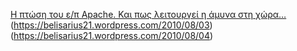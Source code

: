 [Η πτώση του ε/π Apache. Και πως λειτουργεί η άμυνα στη χώρα…](https://belisarius21.wordpress.com/2010/08/02)    
(https://belisarius21.wordpress.com/2010/08/03)    
(https://belisarius21.wordpress.com/2010/08/04)    
[](https://belisarius21.wordpress.com/2010/08/05)    
[](https://belisarius21.wordpress.com/2010/08/18)    
[](https://belisarius21.wordpress.com/2010/08/19)    
[](https://belisarius21.wordpress.com/2010/09/02)    
[](https://belisarius21.wordpress.com/2010/09/06)    
[](https://belisarius21.wordpress.com/2010/09/07)    
[](https://belisarius21.wordpress.com/2010/09/18)    
[](https://belisarius21.wordpress.com/2011/05/01)    
[](https://belisarius21.wordpress.com/2011/05/05)    
[](https://belisarius21.wordpress.com/2011/05/09)    
[](https://belisarius21.wordpress.com/2011/05/14)    
[](https://belisarius21.wordpress.com/2011/05/15)    
[](https://belisarius21.wordpress.com/2011/05/20)    
[](https://belisarius21.wordpress.com/2011/05/23)    
[](https://belisarius21.wordpress.com/2011/05/29)    
[](https://belisarius21.wordpress.com/2011/06/24)    
[](https://belisarius21.wordpress.com/2011/06/27)    
[](https://belisarius21.wordpress.com/2011/08/03)    
[](https://belisarius21.wordpress.com/2011/09/02)    
[](https://belisarius21.wordpress.com/2011/10/19)    
[](https://belisarius21.wordpress.com/2011/11/01)    
[](https://belisarius21.wordpress.com/2011/11/03)    
[](https://belisarius21.wordpress.com/2011/11/05)    
[](https://belisarius21.wordpress.com/2011/11/11)    
[](https://belisarius21.wordpress.com/2011/11/15)    
[](https://belisarius21.wordpress.com/2011/11/21)    
[](https://belisarius21.wordpress.com/2011/12/01)    
[](https://belisarius21.wordpress.com/2012/01/05)    
[](https://belisarius21.wordpress.com/2012/01/06)    
[](https://belisarius21.wordpress.com/2012/01/12)    
[](https://belisarius21.wordpress.com/2012/01/16)    
[](https://belisarius21.wordpress.com/2012/01/18)    
[](https://belisarius21.wordpress.com/2012/01/20)    
[](https://belisarius21.wordpress.com/2012/01/26)    
[](https://belisarius21.wordpress.com/2012/01/28)    
[](https://belisarius21.wordpress.com/2012/01/31)    
[](https://belisarius21.wordpress.com/2012/02/01)    
[](https://belisarius21.wordpress.com/2012/02/04)    
[](https://belisarius21.wordpress.com/2012/02/08)    
[](https://belisarius21.wordpress.com/2012/05/25)    
[](https://belisarius21.wordpress.com/2012/05/27)    
[](https://belisarius21.wordpress.com/2012/05/28)    
[](https://belisarius21.wordpress.com/2012/06/21)    
[](https://belisarius21.wordpress.com/2012/07/07)    
[](https://belisarius21.wordpress.com/2012/07/12)    
[](https://belisarius21.wordpress.com/2012/08/13)    
[](https://belisarius21.wordpress.com/2012/08/26)    
[](https://belisarius21.wordpress.com/2012/08/27)    
[](https://belisarius21.wordpress.com/2012/09/02)    
[](https://belisarius21.wordpress.com/2012/09/16)    
[](https://belisarius21.wordpress.com/2012/09/19)    
[](https://belisarius21.wordpress.com/2012/10/28)    
[](https://belisarius21.wordpress.com/2012/10/30)    
[](https://belisarius21.wordpress.com/2012/11/03)    
[](https://belisarius21.wordpress.com/2012/11/08)    
[](https://belisarius21.wordpress.com/2012/11/22)    
[](https://belisarius21.wordpress.com/2012/12/14)    
[](https://belisarius21.wordpress.com/2012/12/19)    
[](https://belisarius21.wordpress.com/2012/12/21)    
[](https://belisarius21.wordpress.com/2012/12/23)    
[](https://belisarius21.wordpress.com/2012/12/27)    
[](https://belisarius21.wordpress.com/2012/12/29)    
[](https://belisarius21.wordpress.com/2013/01/01)    
[](https://belisarius21.wordpress.com/2013/01/06)    
[](https://belisarius21.wordpress.com/2013/01/16)    
[](https://belisarius21.wordpress.com/2013/01/28)    
[](https://belisarius21.wordpress.com/2013/01/31)    
[](https://belisarius21.wordpress.com/2013/02/08)    
[](https://belisarius21.wordpress.com/2013/02/09)    
[](https://belisarius21.wordpress.com/2013/02/19)    
[](https://belisarius21.wordpress.com/2013/02/23)    
[](https://belisarius21.wordpress.com/2013/03/02)    
[](https://belisarius21.wordpress.com/2013/03/12)    
[](https://belisarius21.wordpress.com/2013/03/17)    
[](https://belisarius21.wordpress.com/2013/03/24)    
[](https://belisarius21.wordpress.com/2013/03/25)    
[](https://belisarius21.wordpress.com/2013/04/08)    
[](https://belisarius21.wordpress.com/2013/05/02)    
[](https://belisarius21.wordpress.com/2013/05/08)    
[](https://belisarius21.wordpress.com/2013/05/17)    
[](https://belisarius21.wordpress.com/2013/05/19)    
[](https://belisarius21.wordpress.com/2013/05/27)    
[](https://belisarius21.wordpress.com/2013/06/03)    
[](https://belisarius21.wordpress.com/2013/06/12)    
[](https://belisarius21.wordpress.com/2013/06/14)    
[](https://belisarius21.wordpress.com/2013/06/22)    
[](https://belisarius21.wordpress.com/2013/06/24)    
[](https://belisarius21.wordpress.com/2013/07/17)    
[](https://belisarius21.wordpress.com/2013/08/08)    
[](https://belisarius21.wordpress.com/2013/08/13)    
[](https://belisarius21.wordpress.com/2013/08/31)    
[](https://belisarius21.wordpress.com/2013/09/10)    
[](https://belisarius21.wordpress.com/2013/09/19)    
[](https://belisarius21.wordpress.com/2013/09/24)    
[](https://belisarius21.wordpress.com/2013/09/26)    
[](https://belisarius21.wordpress.com/2013/10/14)    
[](https://belisarius21.wordpress.com/2013/10/19)    
[](https://belisarius21.wordpress.com/2013/10/23)    
[](https://belisarius21.wordpress.com/2013/10/25)    
[](https://belisarius21.wordpress.com/2013/10/28)    
[](https://belisarius21.wordpress.com/2013/10/30)    
[](https://belisarius21.wordpress.com/2013/11/15)    
[](https://belisarius21.wordpress.com/2013/11/19)    
[](https://belisarius21.wordpress.com/2013/11/22)    
[](https://belisarius21.wordpress.com/2013/11/30)    
[](https://belisarius21.wordpress.com/2013/12/07)    
[](https://belisarius21.wordpress.com/2013/12/16)    
[](https://belisarius21.wordpress.com/2014/01/01)    
[](https://belisarius21.wordpress.com/2014/01/01)    
[](https://belisarius21.wordpress.com/2014/01/05)    
[](https://belisarius21.wordpress.com/2014/01/08)    
[](https://belisarius21.wordpress.com/2014/01/11)    
[](https://belisarius21.wordpress.com/2014/01/18)    
[](https://belisarius21.wordpress.com/2014/01/29)    
[](https://belisarius21.wordpress.com/2014/02/05)    
[](https://belisarius21.wordpress.com/2014/02/13)    
[](https://belisarius21.wordpress.com/2014/02/17)    
[](https://belisarius21.wordpress.com/2014/03/12)    
[](https://belisarius21.wordpress.com/2014/03/28)    
[](https://belisarius21.wordpress.com/2014/04/10)    
[](https://belisarius21.wordpress.com/2014/04/14)    
[](https://belisarius21.wordpress.com/2014/04/19)    
[](https://belisarius21.wordpress.com/2014/05/13)    
[](https://belisarius21.wordpress.com/2014/06/11)    
[](https://belisarius21.wordpress.com/2014/06/20)    
[](https://belisarius21.wordpress.com/2014/07/15)    
[](https://belisarius21.wordpress.com/2014/07/30)    
[](https://belisarius21.wordpress.com/2014/08/26)    
[](https://belisarius21.wordpress.com/2014/09/15)    
[](https://belisarius21.wordpress.com/2014/10/28)    
[](https://belisarius21.wordpress.com/2014/11/29)    
[](https://belisarius21.wordpress.com/2014/11/30)    
[](https://belisarius21.wordpress.com/2015/01/01)    
[](https://belisarius21.wordpress.com/2015/01/01)    
[](https://belisarius21.wordpress.com/2015/01/09)    
[](https://belisarius21.wordpress.com/2015/01/14)    
[](https://belisarius21.wordpress.com/2015/01/18)    
[](https://belisarius21.wordpress.com/2015/01/19)    
[](https://belisarius21.wordpress.com/2015/02/22)    
[](https://belisarius21.wordpress.com/2015/03/14)    
[](https://belisarius21.wordpress.com/2015/03/15)    
[](https://belisarius21.wordpress.com/2015/03/18)    
[](https://belisarius21.wordpress.com/2015/03/24)    
[](https://belisarius21.wordpress.com/2015/03/25)    
[](https://belisarius21.wordpress.com/2015/04/01)    
[](https://belisarius21.wordpress.com/2015/04/05)    
[](https://belisarius21.wordpress.com/2015/04/08)    
[](https://belisarius21.wordpress.com/2015/04/12)    
[](https://belisarius21.wordpress.com/2015/04/26)    
[](https://belisarius21.wordpress.com/2015/05/10)    
[](https://belisarius21.wordpress.com/2015/06/12)    
[](https://belisarius21.wordpress.com/2015/06/27)    
[](https://belisarius21.wordpress.com/2015/07/07)    
[](https://belisarius21.wordpress.com/2015/07/27)    
[](https://belisarius21.wordpress.com/2015/08/12)    
[](https://belisarius21.wordpress.com/2015/08/19)    
[](https://belisarius21.wordpress.com/2015/09/19)    
[](https://belisarius21.wordpress.com/2015/10/28)    
[](https://belisarius21.wordpress.com/2015/11/14)    
[](https://belisarius21.wordpress.com/2015/12/05)    
[](https://belisarius21.wordpress.com/2015/12/21)    
[](https://belisarius21.wordpress.com/2015/12/28)    
[](https://belisarius21.wordpress.com/2015/12/31)    
[](https://belisarius21.wordpress.com/2016/01/24)    
[](https://belisarius21.wordpress.com/2016/02/18)    
[](https://belisarius21.wordpress.com/2016/03/02)    
[](https://belisarius21.wordpress.com/2016/03/07)    
[](https://belisarius21.wordpress.com/2016/03/26)    
[](https://belisarius21.wordpress.com/2016/03/29)    
[](https://belisarius21.wordpress.com/2016/04/01)    
[](https://belisarius21.wordpress.com/2016/04/03)    
[](https://belisarius21.wordpress.com/2016/04/04)    
[](https://belisarius21.wordpress.com/2016/04/16)    
[](https://belisarius21.wordpress.com/2016/04/18)    
[](https://belisarius21.wordpress.com/2016/05/01)    
[](https://belisarius21.wordpress.com/2016/05/06)    
[](https://belisarius21.wordpress.com/2016/05/20)    
[](https://belisarius21.wordpress.com/2016/07/16)    
[](https://belisarius21.wordpress.com/2016/08/24)    
[](https://belisarius21.wordpress.com/2016/09/04)    
[](https://belisarius21.wordpress.com/2016/09/18)    
[](https://belisarius21.wordpress.com/2016/09/25)    
[](https://belisarius21.wordpress.com/2016/11/18)    
[](https://belisarius21.wordpress.com/2016/12/31)    
[](https://belisarius21.wordpress.com/2017/05/23)    
[](https://belisarius21.wordpress.com/2017/06/18)    
[](https://belisarius21.wordpress.com/2017/07/07)    
[](https://belisarius21.wordpress.com/2017/07/30)    
[](https://belisarius21.wordpress.com/2017/08/20)    
[](https://belisarius21.wordpress.com/2017/10/16)    
[](https://belisarius21.wordpress.com/2017/10/20)    
[](https://belisarius21.wordpress.com/2017/10/28)    
[](https://belisarius21.wordpress.com/2017/11/02)    
[](https://belisarius21.wordpress.com/2017/11/15)    
[](https://belisarius21.wordpress.com/2017/11/19)    
[](https://belisarius21.wordpress.com/2017/11/21)    
[](https://belisarius21.wordpress.com/2017/11/24)    
[](https://belisarius21.wordpress.com/2017/11/26)    
[](https://belisarius21.wordpress.com/2017/12/05)    
[](https://belisarius21.wordpress.com/2018/01/04)    
[](https://belisarius21.wordpress.com/2018/01/21)    
[](https://belisarius21.wordpress.com/2018/03/05)    
[](https://belisarius21.wordpress.com/2018/03/12)    
[](https://belisarius21.wordpress.com/2018/03/25)    
[](https://belisarius21.wordpress.com/2018/05/01)    
